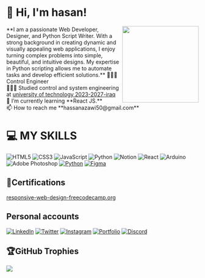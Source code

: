  <h1>👋 Hi, I'm hasan!</h1>
<img align='right' src='https://user-images.githubusercontent.com/74038190/229223156-0cbdaba9-3128-4d8e-8719-b6b4cf741b67.gif' width='200"'>
**I am a passionate Web Developer, Designer, and Python Script Writer. With a strong background in creating dynamic and visually appealing web applications, I enjoy turning complex problems into simple, beautiful, and intuitive designs. My expertise in Python scripting allows me to automate tasks and develop efficient solutions.**
👩🏻‍💻 Control Engineer<br/>
👩🏻‍🎓 Studied control and system engineering at <a href="https://cse.uotechnology.edu.iq/index.php/"target="_blank">university of technology 2023-2027-iraq</a><br/>
🌱 I’m currently learning **React JS.**<br/>
 📫 How to reach me **hassanazawi50@gmail.com**


# 💻 MY SKILLS
![HTML5](https://img.shields.io/badge/html5-%23E34F26.svg?style=for-the-badge&logo=html5&logoColor=white)
![CSS3](https://img.shields.io/badge/css3-%231572B6.svg?style=for-the-badge&logo=css3&logoColor=white)
![JavaScript](https://img.shields.io/badge/javascript-%23323330.svg?style=for-the-badge&logo=javascript&logoColor=%23F7DF1E)
![Python](https://img.shields.io/badge/python-3670A0?style=for-the-badge&logo=python&logoColor=ffdd54)
![Notion](https://img.shields.io/badge/Notion-%23000000.svg?style=for-the-badge&logo=notion&logoColor=white)
![React](https://img.shields.io/badge/react-%2320232a.svg?style=for-the-badge&logo=react&logoColor=%2361DAFB)
![Arduino](https://img.shields.io/badge/-Arduino-00979D?style=for-the-badge&logo=Arduino&logoColor=white) ![Adobe Photoshop](https://img.shields.io/badge/adobephotoshop-%2331A8FF.svg?style=for-the-badge&logo=adobephotoshop&logoColor=white)
[![Python](https://img.shields.io/badge/Python-3776AB?style=for-the-badge&logo=python&logoColor=white)](https://www.python.org)
[![Figma](https://img.shields.io/badge/Figma-F24E1E?style=for-the-badge&logo=figma&logoColor=white)](https://www.figma.com)
## 📑Certifications
<a href="https://freecodecamp.org/certification/CjDQ/responsive-web-design">responsive-web-design-freecodecamp.org</a>
## Personal accounts
[![LinkedIn](https://img.shields.io/badge/LinkedIn-0077B5?style=for-the-badge&logo=linkedin&logoColor=white)](https://www.linkedin.com/in/32aaa0226/)
[![Twitter](https://img.shields.io/badge/Twitter-1DA1F2?style=for-the-badge&logo=twitter&logoColor=white)](https://x.com/CjDQ__)
[![Instagram](https://img.shields.io/badge/Instagram-E4405F?style=for-the-badge&logo=instagram&logoColor=white)](https://www.instagram.com/hsn_fi0)
[![Portfolio](https://img.shields.io/badge/Portfolio-000?style=for-the-badge&logo=internet-explorer&logoColor=white)](https://hasan580.github.io/)
[![Discord](https://img.shields.io/badge/Discord-5865F2?style=for-the-badge&logo=discord&logoColor=white)](https://discord.gg/UYVnK2aF)
## 🏆GitHub Trophies
![](https://github-trophies.vercel.app/?username=Hasan580&theme=gitdimmed&no-frame=false&no-bg=false&margin-w=4)

